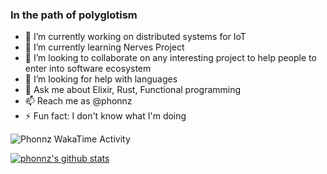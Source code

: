 ### In the path of polyglotism

- 🔭 I’m currently working on distributed systems for IoT
- 🌱 I’m currently learning Nerves Project
- 👯 I’m looking to collaborate on any interesting project to help people to enter into software ecosystem
- 🤔 I’m looking for help with languages
- 💬 Ask me about Elixir, Rust, Functional programming
- 📫 Reach me as @phonnz
- ⚡ Fun fact: I don't know what I'm doing

<img src="https://github.com/phonnz/phonnz/blob/master/images/stat.svg" alt="Phonnz WakaTime Activity"/>

[![phonnz's github stats](https://github-readme-stats.vercel.app/api/top-langs?username=phonnz)](https://github.com/phonnz/github-readme-stats)
